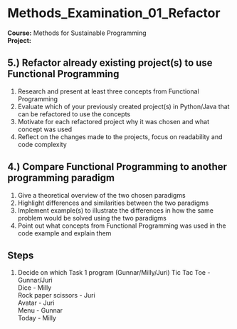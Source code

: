 # Methods_Examination_01_Refactor
**Course:** Methods for Sustainable Programming <br>
**Project:**
## 5.) Refactor already existing project(s) to use Functional Programming
1. Research and present at least three concepts from Functional Programming
2. Evaluate which of your previously created project(s) in Python/Java that can be refactored to use the concepts
3. Motivate for each refactored project why it was chosen and what concept was used
4. Reflect on the changes made to the projects, focus on readability and code complexity
## 4.) Compare Functional Programming to another programming paradigm
1. Give a theoretical overview of the two chosen paradigms
2. Highlight differences and similarities between the two paradigms
3. Implement example(s) to illustrate the differences in how the same problem would be solved using the two paradigms
4. Point out what concepts from Functional Programming was used in the code example and explain them

## Steps
1. Decide on which Task 1 program (Gunnar/Milly/Juri)
Tic Tac Toe - Gunnar/Juri <br>
Dice - Milly <br>
Rock paper scissors - Juri <br>
Avatar - Juri <br>
Menu - Gunnar <br>
Today - Milly <br>
